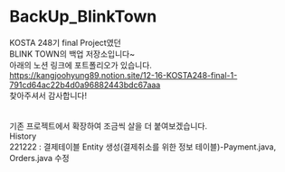 # BackUp_BlinkTown
KOSTA 248기 final Project였던<br>
BLINK TOWN의 백업 저장소입니다~<br>
아래의 노션 링크에 포트폴리오가 있습니다.<br>
https://kangjoohyung89.notion.site/12-16-KOSTA248-final-1-791cd64ac22b4d0a96882443bdc67aaa
<br>찾아주셔서 감사합니다!<br>
<br><br>
기존 프로젝트에서 확장하여 조금씩 살을 더 붙여보겠습니다.<br>
History<br>
221222 : 결제테이블 Entity 생성(결제취소를 위한 정보 테이블)-Payment.java, Orders.java 수정
